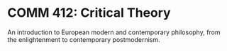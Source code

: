 # COMM 412: Critical Theory

An introduction to European modern and contemporary philosophy, from the enlightenment to contemporary postmodernism.